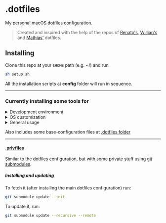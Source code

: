 # .dotfiles
My personal macOS dotfiles configuration.

> Created and inspired with the help of the repos of [Renato's](https://github.com/renatoagds/dotfiles), [Willian's](https://github.com/willianjusten/dotfiles) and [Mathias'](https://github.com/mathiasbynens/dotfiles) dotfiles.

## Installing
Clone this repo at your `$HOME` path (e.g. ~/) and run
```sh
sh setup.sh
```

All the installation scripts at **config** folder will run in sequence.

----------------

### Currently installing some tools for
<details>
<summary>Development environment</summary>

- [homebrew](https://brew.sh/) and [cask](https://formulae.brew.sh/cask/)
- [nvm](https://github.com/creationix/nvm)
- [go](https://golang.org/)
- [composer](https://getcomposer.org/)
- [thefuck](https://github.com/nvbn/thefuck)
- [fx](https://github.com/antonmedv/fx)
- [gotop](https://github.com/cjbassi/gotop)
- [tree](http://mama.indstate.edu/users/ice/tree/)
- [hub](https://hub.github.com/)
- [docker](https://www.docker.com/)
- [cmatrix](https://github.com/abishekvashok/cmatrix)
- [pip](https://pypi.org/project/pip/)
- [doge](https://pypi.org/project/doge/)
- [iterm2](https://www.iterm2.com/)
- [zsh](https://www.zsh.org/) and [oh-my-zsh](https://ohmyz.sh/)
- [zsh-autosuggestions](https://github.com/zsh-users/zsh-autosuggestions)
- [visual-studio-code](https://code.visualstudio.com/)
- [git](https://git-scm.com/)
- [gitkraken](https://www.gitkraken.com/)
- [postman](https://www.getpostman.com/)
- [insomnia](https://insomnia.rest/)
- [z](https://github.com/rupa/z)
- [tslide](https://github.com/tslide/tslide)
- [HTTPie](https://httpie.org)
- [MySQL Workbench](https://www.mysql.com/products/workbench/)
- [Sequel Pro](https://www.sequelpro.com)
- [CyberDuck](https://cyberduck.io/)
- [ImageMagick](https://imagemagick.org/)
- [NGrok](https://ngrok.com/)
- [FiraCode](https://github.com/tonsky/FiraCode)
- [neofetch](https://github.com/dylanaraps/neofetch)
- [pyenv](https://github.com/pyenv/pyenv)
- [wireshark](https://www.wireshark.org/)
- [GitHub CLI](https://cli.github.com/)
</details>

<details>
<summary>OS customization</summary>

- [mas](https://github.com/mas-cli/mas)
- <del>[Irvue](https://irvue.tumblr.com)</del> [Unsplash Wallpapers](https://apps.apple.com/us/app/unsplash-wallpapers/id1284863847?mt=12)
- [rectangle](https://rectangleapp.com/)
</details>

<details>
<summary>General usage</summary>

- [google-chrome](https://www.google.com/chrome/)
- [firefox](https://www.mozilla.org/firefox/)
- [coconutbattery](http://macappstore.org/coconutbattery/)
- [1password](https://1password.com/pt/)
- [Android File Transfer](https://www.android.com/filetransfer/)
- [Geek Bench](https://www.geekbench.com/)
- [Notion](https://www.notion.so/)
- [Trello](https://trello.com/)

  <details>
  <summary>Comunication</summary>

  - [slack](https://slack.com/)
  - [skype](https://www.skype.com/)
  - [discord](https://discordapp.com/)
  - [zoom](https://www.zoom.us/)
  </details>

  <details>
  <summary>Streaming and fun</summary>

  - [spotify](https://www.spotify.com/)
  - [stremio](https://www.stremio.com/)
  - [lightroom](https://lightroom.adobe.com/)
  - [kindle](https://www.amazon.com/kindle-dbs/fd/kcp)
  </details>

    <details>
    <summary>Peripherals and drivers</summary>

    - [obinskit](http://en.obins.net/obinskit)
    - [displaylink](https://www.displaylink.com/)
    - [logitech-camera-settings](https://support.logi.com/hc/en-us/articles/360024692954--Downloads-HD-Webcam-C270)
    </details>
</details>

Also includes some base-configuration files at [.dotfiles folder](.dotfiles)

----------------

#### [.privfiles](https://github.com/gabrieluizramos/privfiles)
Similar to the dotfiles configuration, but with some private stuff using [git submodules](https://git-scm.com/book/en/v2/Git-Tools-Submodules).

##### Installing and updating
To fetch it (after installing the main dotfiles configuration) run:

```sh
git submodule update --init
```

To update it, run:

```sh
git submodule update --recursive --remote
```
